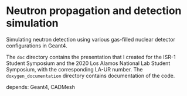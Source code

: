 # Neutron propagation and detection simulation
Simulating neutron detection using various gas-filled nuclear detector configurations in Geant4.

The ```doc``` directory contains the presentation that I created for the ISR-1 Student Symposium and the 2020 Los Alamos National Lab Student Symposium, with the corresponding LA-UR number. The ```doxygen_documentation``` directory contains documentation of the code. 

depends: Geant4, CADMesh
